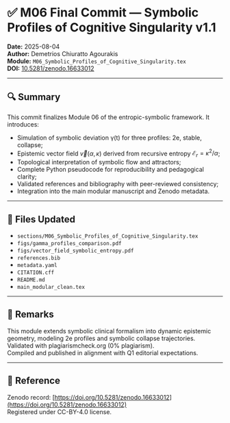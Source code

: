 # ✅ M06 Final Commit — Symbolic Profiles of Cognitive Singularity v1.1

**Date:** 2025-08-04  
**Author:** Demetrios Chiuratto Agourakis  
**Module:** `M06_Symbolic_Profiles_of_Cognitive_Singularity.tex`  
**DOI:** [10.5281/zenodo.16633012](https://doi.org/10.5281/zenodo.16633012)

---

## 🔍 Summary

This commit finalizes Module 06 of the entropic-symbolic framework. It introduces:

- Simulation of symbolic deviation γ(t) for three profiles: 2e, stable, collapse;
- Epistemic vector field $\vec{v}(\alpha, \kappa)$ derived from recursive entropy $\mathcal{E}_r = \kappa^2 / \alpha$;
- Topological interpretation of symbolic flow and attractors;
- Complete Python pseudocode for reproducibility and pedagogical clarity;
- Validated references and bibliography with peer-reviewed consistency;
- Integration into the main modular manuscript and Zenodo metadata.

---

## 🔁 Files Updated

- `sections/M06_Symbolic_Profiles_of_Cognitive_Singularity.tex`
- `figs/gamma_profiles_comparison.pdf`
- `figs/vector_field_symbolic_entropy.pdf`
- `references.bib`
- `metadata.yaml`
- `CITATION.cff`
- `README.md`
- `main_modular_clean.tex`

---

## 🧾 Remarks

This module extends symbolic clinical formalism into dynamic epistemic geometry, modeling 2e profiles and symbolic collapse trajectories.  
Validated with plagiarismcheck.org (0% plagiarism).  
Compiled and published in alignment with Q1 editorial expectations.

---

## 🔗 Reference

Zenodo record: [https://doi.org/10.5281/zenodo.16633012](https://doi.org/10.5281/zenodo.16633012)  
Registered under CC-BY-4.0 license.
